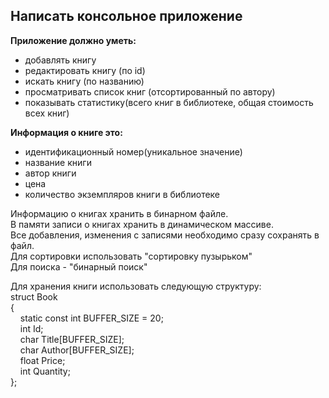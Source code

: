 ## Написать консольное приложение

__Приложение должно уметь:__
* добавлять книгу
* редактировать книгу (по id)
* искать книгу (по названию)
* просматривать список книг (отсортированный по автору)
* показывать статистику(всего книг в библиотеке, общая стоимость всех книг)
	
__Информация о книге это:__
* идентификационный номер(уникальное значение)
* название книги
* автор книги
* цена
* количество экземпляров книги в библиотеке
	
Информацию о книгах хранить в бинарном файле.<br>
В памяти записи о книгах хранить в динамическом массиве.<br>
Все добавления, изменения с записями необходимо сразу сохранять в файл.<br>
Для сортировки использовать "сортировку пузырьком"<br>
Для поиска - "бинарный поиск"<br>

Для хранения книги использовать следующую структуру:<br>
struct Book<br>
{<br>
&nbsp;&nbsp;&nbsp;&nbsp;static const int BUFFER_SIZE = 20;<br>
&nbsp;&nbsp;&nbsp;&nbsp;int Id;<br>
&nbsp;&nbsp;&nbsp;&nbsp;char Title[BUFFER_SIZE];<br>
&nbsp;&nbsp;&nbsp;&nbsp;char Author[BUFFER_SIZE];<br>
&nbsp;&nbsp;&nbsp;&nbsp;float Price;<br>
&nbsp;&nbsp;&nbsp;&nbsp;int Quantity;<br>
};
